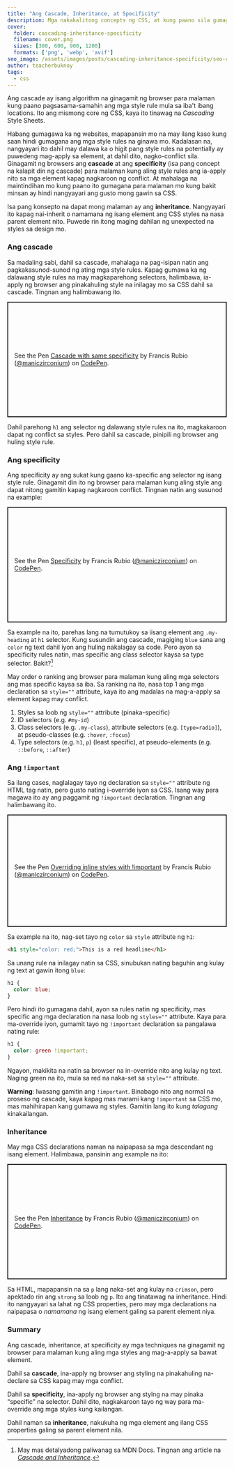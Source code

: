 ```yaml
---
title: "Ang Cascade, Inheritance, at Specificity"
description: Mga nakakalitong concepts ng CSS, at kung paano sila gumagana.
cover:
  folder: cascading-inheritance-specificity
  filename: cover.png
  sizes: [300, 600, 900, 1200]
  formats: ['png', 'webp', 'avif']
seo_image: /assets/images/posts/cascading-inheritance-specificity/seo-cover.png
author: teacherbuknoy
tags:
  - css
---
```

Ang cascade ay isang algorithm na ginagamit ng browser para malaman kung paano pagsasama-samahin ang mga style rule mula sa iba't ibang locations. Ito ang mismong core ng CSS, kaya ito tinawag na *Cascading* Style Sheets.

Habang gumagawa ka ng websites, mapapansin mo na may ilang kaso kung saan hindi gumagana ang mga style rules na ginawa mo. Kadalasan na, nangyayari ito dahil may dalawa ka o higit pang style rules na potentially ay puwedeng mag-apply sa element, at dahil dito, nagko-conflict sila. Ginagamit ng browsers ang <b>cascade</b> at ang <b>specificity</b> (isa pang concept na kalapit din ng cascade) para malaman kung aling style rules ang ia-apply nito sa mga element kapag nagkaroon ng conflict. At mahalaga na maintindihan mo kung paano ito gumagana para malaman mo kung bakit minsan ay hindi nangyayari ang gusto mong gawin sa CSS.

Isa pang konsepto na dapat mong malaman ay ang <b>inheritance</b>. Nangyayari ito kapag nai-inherit o namamana ng isang element ang CSS styles na nasa parent element nito. Puwede rin itong maging dahilan ng unexpected na styles sa design mo.

### Ang cascade

Sa madaling sabi, dahil sa cascade, mahalaga na pag-isipan natin ang pagkakasunod-sunod ng ating mga style rules. Kapag gumawa ka ng dalawang style rules na may magkaparehong selectors, halimbawa, ia-apply ng browser ang pinakahuling style na inilagay mo sa CSS dahil sa cascade. Tingnan ang halimbawang ito.

<p class="codepen" data-height="265" data-theme-id="light" data-default-tab="css,result" data-user="maniczirconium" data-slug-hash="bGpOeZy" style="height: 265px; box-sizing: border-box; display: flex; align-items: center; justify-content: center; border: 2px solid; margin: 1em 0; padding: 1em;" data-pen-title="Cascade with same specificity">
  <span>See the Pen <a href="https://codepen.io/maniczirconium/pen/bGpOeZy">
  Cascade with same specificity</a> by Francis Rubio (<a href="https://codepen.io/maniczirconium">@maniczirconium</a>)
  on <a href="https://codepen.io">CodePen</a>.</span>
</p>
<script async src="https://static.codepen.io/assets/embed/ei.js"></script>

Dahil parehong `h1` ang selector ng dalawang style rules na ito, magkakaroon dapat ng conflict sa styles. Pero dahil sa cascade, pinipili ng browser ang huling style rule.

### Ang specificity
Ang specificity ay ang sukat kung gaano ka-specific ang selector ng isang style rule. Ginagamit din ito ng browser para malaman kung aling style ang dapat nitong gamitin kapag nagkaroon conflict. Tingnan natin ang susunod na example:

<p class="codepen" data-height="265" data-theme-id="light" data-default-tab="css,result" data-user="maniczirconium" data-slug-hash="dyMwpbe" style="height: 265px; box-sizing: border-box; display: flex; align-items: center; justify-content: center; border: 2px solid; margin: 1em 0; padding: 1em;" data-pen-title="Specificity">
  <span>See the Pen <a href="https://codepen.io/maniczirconium/pen/dyMwpbe">
  Specificity</a> by Francis Rubio (<a href="https://codepen.io/maniczirconium">@maniczirconium</a>)
  on <a href="https://codepen.io">CodePen</a>.</span>
</p>

Sa example na ito, parehas lang na tumutukoy sa iisang element ang `.my-heading` at `h1` selector. Kung susundin ang cascade, magiging `blue` sana ang `color` ng text dahil iyon ang huling nakalagay sa code. Pero ayon sa specificity rules natin, mas specific ang class selector kaysa sa type selector. Bakit?[^1]

[^1]: May mas detalyadong paliwanag sa MDN Docs. Tingnan ang article na <a href="https://developer.mozilla.org/en-US/docs/Learn/CSS/Building_blocks/Cascade_and_inheritance" hreflang="en-US"><cite lang="en-US">Cascade and Inheritance</cite></a>.

May order o ranking ang browser para malaman kung aling mga selectors ang mas specific kaysa sa iba. Sa ranking na ito, nasa top 1 ang mga declaration sa `style=""` attribute, kaya ito ang madalas na mag-a-apply sa element kapag may conflict.

1. Styles sa loob ng `style=""` attribute (pinaka-specific)
2. ID selectors (e.g. `#my-id`)
3. Class selectors (e.g. `.my-class`), attribute selectors (e.g. `[type=radio]`), at pseudo-classes (e.g. `:hover`, `:focus`)
4. Type selectors (e.g. `h1`, `p`) (least specific), at pseudo-elements (e.g. `::before`, `::after`)

### Ang `!important`
Sa ilang cases, naglalagay tayo ng declaration sa `style=""` attribute ng HTML tag natin, pero gusto nating i-override iyon sa CSS. Isang way para magawa ito ay ang paggamit ng `!important` declaration. Tingnan ang halimbawang ito.

<p class="codepen" data-height="258" data-theme-id="light" data-default-tab="css,result" data-user="maniczirconium" data-slug-hash="rNePWyK" style="height: 258px; box-sizing: border-box; display: flex; align-items: center; justify-content: center; border: 2px solid; margin: 1em 0; padding: 1em;" data-pen-title="Overriding inline styles with !important">
  <span>See the Pen <a href="https://codepen.io/maniczirconium/pen/rNePWyK">
  Overriding inline styles with !important</a> by Francis Rubio (<a href="https://codepen.io/maniczirconium">@maniczirconium</a>)
  on <a href="https://codepen.io">CodePen</a>.</span>
</p>

Sa example na ito, nag-set tayo ng `color` sa `style` attribute ng `h1`:

```html
<h1 style="color: red;">This is a red headline</h1>
```

Sa unang rule na inilagay natin sa CSS, sinubukan nating baguhin ang kulay ng text at gawin itong `blue`:

```css
h1 {
  color: blue;
}
```

Pero hindi ito gumagana dahil, ayon sa rules natin ng specificity, mas specific ang mga declaration na nasa loob ng `styles=""` attribute. Kaya para ma-override iyon, gumamit tayo ng `!important` declaration sa pangalawa nating rule:

```css
h1 {
  color: green !important;
}
```

Ngayon, makikita na natin sa browser na in-override nito ang kulay ng text. Naging green na ito, mula sa red na naka-set sa `style=""` attribute.

<div class="callout warning">
  <p><strong>Warning</strong>: Iwasang gamitin ang <code>!important</code>. Binabago nito ang normal na proseso ng cascade, kaya kapag mas marami kang <code>!important</code> sa CSS mo, mas mahihirapan kang gumawa ng styles. Gamitin lang ito kung <em>talagang</em> kinakailangan.</p>
</div>

### Inheritance
May mga CSS declarations naman na naipapasa sa mga descendant ng isang element. Halimbawa, pansinin ang example na ito:
<p class="codepen" data-height="265" data-theme-id="light" data-default-tab="html,result" data-user="maniczirconium" data-slug-hash="poyYqPM" style="height: 265px; box-sizing: border-box; display: flex; align-items: center; justify-content: center; border: 2px solid; margin: 1em 0; padding: 1em;" data-pen-title="Inheritance">
  <span>See the Pen <a href="https://codepen.io/maniczirconium/pen/poyYqPM">
  Inheritance</a> by Francis Rubio (<a href="https://codepen.io/maniczirconium">@maniczirconium</a>)
  on <a href="https://codepen.io">CodePen</a>.</span>
</p>

Sa HTML, mapapansin na sa `p` lang naka-set ang kulay na `crimson`, pero apektado rin ang `strong` sa loob ng `p`. Ito ang tinatawag na inheritance. Hindi ito nangyayari sa lahat ng CSS properties, pero may mga declarations na naipapasa o <i>namamana</i> ng isang element galing sa parent element niya.

### Summary
Ang cascade, inheritance, at specificity ay mga techniques na ginagamit ng browser para malaman kung aling mga styles ang mag-a-apply sa bawat element.

Dahil sa <b>cascade</b>, ina-apply ng browser ang styling na pinakahuling na-declare sa CSS kapag may mga conflict.

Dahil sa <b>specificity</b>, ina-apply ng browser ang stylng na may pinaka <q>specific</q> na selector. Dahil dito, nagkakaroon tayo ng way para ma-override ang mga styles kung kailangan.

Dahil naman sa <b>inheritance</b>, nakukuha ng mga element ang ilang CSS properties galing sa parent element nila.
